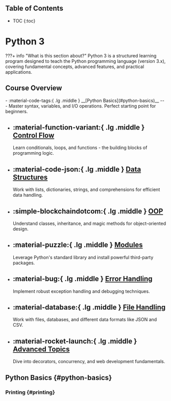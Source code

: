 ## Table of Contents
* TOC
{:toc}

# Python 3

???+ info "What is this section about?"
    Python 3 is a structured learning program designed to teach the Python programming language (version 3.x), covering fundamental concepts, advanced features, and practical applications.

## Course Overview

<div class="grid cards" markdown>
-   :material-code-tags:{ .lg .middle } __[Python Basics](#python-basics)__
    ---
    Master syntax, variables, and I/O operations. Perfect starting point for beginners.

-   :material-function-variant:{ .lg .middle } __[Control Flow](#control-flow)__
    ---
    Learn conditionals, loops, and functions - the building blocks of programming logic.

-   :material-code-json:{ .lg .middle } __[Data Structures](#data-structures)__
    ---
    Work with lists, dictionaries, strings, and comprehensions for efficient data handling.

-   :simple-blockchaindotcom:{ .lg .middle } __[OOP](#oop)__
    ---
    Understand classes, inheritance, and magic methods for object-oriented design.

-   :material-puzzle:{ .lg .middle } __[Modules](#modules)__
    ---
    Leverage Python's standard library and install powerful third-party packages.

-   :material-bug:{ .lg .middle } __[Error Handling](#error-handling)__
    ---
    Implement robust exception handling and debugging techniques.

-   :material-database:{ .lg .middle } __[File Handling](#file-handling)__
    ---
    Work with files, databases, and different data formats like JSON and CSV.

-   :material-rocket-launch:{ .lg .middle } __[Advanced Topics](#advanced-topics)__
    ---
    Dive into decorators, concurrency, and web development fundamentals.
</div>

## Python Basics {#python-basics}

### Printing {#printing}
